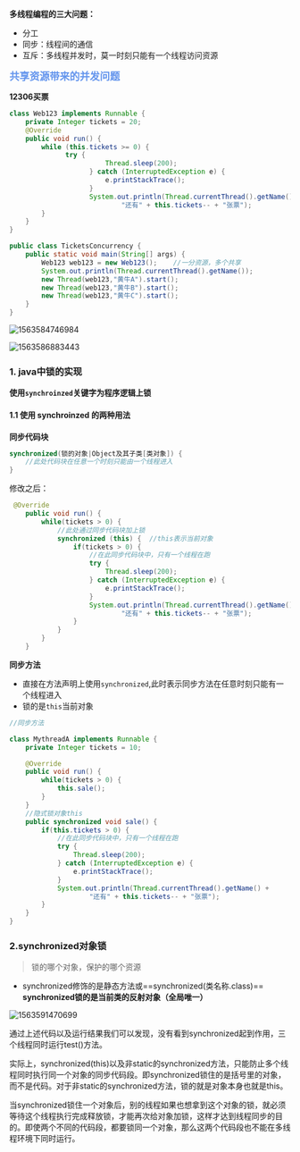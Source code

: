**多线程编程的三大问题：**

- 分工
- 同步：线程间的通信
- 互斥：多线程并发时，莫一时刻只能有一个线程访问资源

<font color=#6495ED size=4>**共享资源带来的并发问题**</font>

**12306买票**

```java
class Web123 implements Runnable {
    private Integer tickets = 20;
    @Override
    public void run() {
        while (this.tickets >= 0) {
              try {
                        Thread.sleep(200);
                    } catch (InterruptedException e) {
                        e.printStackTrace();
                    }
                    System.out.println(Thread.currentThread().getName() +
                            "还有" + this.tickets-- + "张票");
        }
    }
}

public class TicketsConcurrency {
    public static void main(String[] args) {
        Web123 web123 = new Web123();    //一分资源，多个共享
        System.out.println(Thread.currentThread().getName());
        new Thread(web123,"黄牛A").start();
        new Thread(web123,"黄牛B").start();
        new Thread(web123,"黄牛C").start();
    }
}
```

![1563584746984](C:\Users\j2726\AppData\Roaming\Typora\typora-user-images\1563584746984.png)



![1563586883443](C:\Users\j2726\AppData\Roaming\Typora\typora-user-images\1563586883443.png)

### 1.  java中锁的实现



**使用`synchroinzed`关键字为程序逻辑上锁**



#### 1.1 使用 synchroinzed 的两种用法

**同步代码块**

```java
synchronized(锁的对象|Object及其子类[类对象]) {
    //此处代码块在任意一个时刻只能由一个线程进入
}
```

修改之后：

```java
 @Override
    public void run() {
        while(tickets > 0) {
            //此处通过同步代码块加上锁
            synchronized (this) {  //this表示当前对象
                if(tickets > 0) {
                    //在此同步代码块中，只有一个线程在跑
                    try {
                        Thread.sleep(200);
                    } catch (InterruptedException e) {
                        e.printStackTrace();
                    }
                    System.out.println(Thread.currentThread().getName() +
                            "还有" + this.tickets-- + "张票");
                }
            }
        }
    }
```

**同步方法**

- 直接在方法声明上使用`synchronized`,此时表示同步方法在任意时刻只能有一个线程进入
- 锁的是`this`当前对象

```java
//同步方法

class MythreadA implements Runnable {
    private Integer tickets = 10;

    @Override
    public void run() {
        while(tickets > 0) {
            this.sale();
        }
    }
    //隐式锁对象this
    public synchronized void sale() {
        if(this.tickets > 0) {
            //在此同步代码块中，只有一个线程在跑
            try {
                Thread.sleep(200);
            } catch (InterruptedException e) {
                e.printStackTrace();
            }
            System.out.println(Thread.currentThread().getName() +
                    "还有" + this.tickets-- + "张票");
        }
    }
}
```



### 2.synchronized对象锁

> 锁的哪个对象，保护的哪个资源

- synchronized修饰的是静态方法或==synchronized(类名称.class)==   **synchronized锁的是当前类的反射对象（全局唯一）**

![1563591470699](C:\Users\j2726\AppData\Roaming\Typora\typora-user-images\1563591470699.png)

通过上述代码以及运行结果我们可以发现，没有看到synchronized起到作用，三个线程同时运行test()方法。

实际上，synchronized(this)以及非static的synchronized方法，只能防止多个线程同时执行同一个对象的同步代码段。即synchronized锁住的是括号里的对象，而不是代码。对于非static的synchronized方法，锁的就是对象本身也就是this。

当synchronized锁住一个对象后，别的线程如果也想拿到这个对象的锁，就必须等待这个线程执行完成释放锁，才能再次给对象加锁，这样才达到线程同步的目的。即使两个不同的代码段，都要锁同一个对象，那么这两个代码段也不能在多线程环境下同时运行。